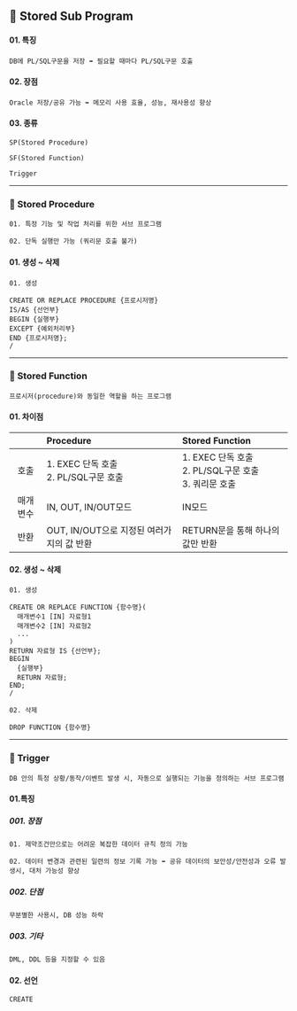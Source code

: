 ## **📜 Stored Sub Program**
#### 01. 특징
`DB에 PL/SQL구문을 저장 ➡️ 필요할 때마다 PL/SQL구문 호출`

#### 02. 장점
`Oracle 저장/공유 가능 ➡️ 메모리 사용 효율, 성능, 재사용성 향상`

#### 03. 종류
`SP(Stored Procedure)`

`SF(Stored Function)`

`Trigger`

---
### **📜 Stored Procedure**
`01. 특정 기능 및 작업 처리를 위한 서브 프로그램`

`02. 단독 실행만 가능 (쿼리문 호출 불가)`

#### 01. 생성 ~ 삭제
`01. 생성`
```
CREATE OR REPLACE PROCEDURE {프로시저명}
IS/AS {선언부}
BEGIN {실행부}
EXCEPT {예외처리부}
END {프로시저명};
/
```
---
### **📜 Stored Function**
`프로시저(procedure)와 동일한 역할을 하는 프로그램`
#### 01. 차이점
|   | Procedure | Stored Function |
|:-----------:|:--------------|:--------------|
|호출| 1. EXEC 단독 호출<br> 2. PL/SQL구문 호출 | 1. EXEC 단독 호출<br> 2. PL/SQL구문 호출<br> 3. 쿼리문 호출|
|매개변수| IN, OUT, IN/OUT모드|IN모드|
|반환|OUT, IN/OUT으로 지정된 여러가지의 값 반환|RETURN문을 통해 하나의 값만 반환|

#### 02. 생성 ~ 삭제
`01. 생성`
```
CREATE OR REPLACE FUNCTION {함수명}(
  매개변수1 [IN] 자료형1
  매개변수2 [IN] 자료형2
  ...
)
RETURN 자료형 IS {선언부};
BEGIN
  {실행부}
  RETURN 자료형;
END;
/
```
`02. 삭제`
```
DROP FUNCTION {함수명}
```
---
### **📜 Trigger**
`DB 안의 특정 상황/동작/이벤트 발생 시, 자동으로 실행되는 기능을 정의하는 서브 프로그램`

#### 01.특징
##### 001. 장점
`01. 제약조건만으로는 어려운 복잡한 데이터 규칙 정의 가능`

`02. 데이터 변경과 관련된 일련의 정보 기록 가능 ➡️ 공유 데이터의 보안성/안전성과 오류 발생시, 대처 가능성 향상`

##### 002. 단점
`무분별한 사용시, DB 성능 하락`

##### 003. 기타
`DML, DDL 등을 지정할 수 있음`

#### 02. 선언
```
CREATE
```
